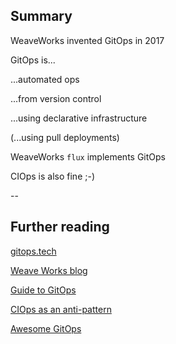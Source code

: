 ## Summary

WeaveWorks invented GitOps in 2017

GitOps is...

...automated ops

...from version control

...using declarative infrastructure

(...using pull deployments)

WeaveWorks `flux` implements GitOps

CIOps is also fine ;-)

--

## Further reading

[gitops.tech](https://www.gitops.tech/)

[Weave Works blog](https://www.weave.works/blog/category/gitops/)

[Guide to GitOps](https://www.weave.works/technologies/gitops/)

[CIOps as an anti-pattern](https://www.weave.works/blog/kubernetes-anti-patterns-let-s-do-gitops-not-ciops)

[Awesome GitOps](https://github.com/weaveworks/awesome-gitops)
